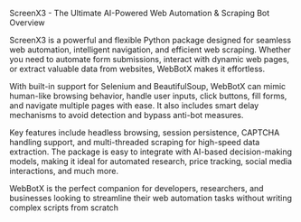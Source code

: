 ScreenX3 - The Ultimate AI-Powered Web Automation & Scraping Bot
Overview

ScreenX3 is a powerful and flexible Python package designed for seamless web automation, intelligent navigation, and efficient web scraping. Whether you need to automate form submissions, interact with dynamic web pages, or extract valuable data from websites, WebBotX makes it effortless.

With built-in support for Selenium and BeautifulSoup, WebBotX can mimic human-like browsing behavior, handle user inputs, click buttons, fill forms, and navigate multiple pages with ease. It also includes smart delay mechanisms to avoid detection and bypass anti-bot measures.

Key features include headless browsing, session persistence, CAPTCHA handling support, and multi-threaded scraping for high-speed data extraction. The package is easy to integrate with AI-based decision-making models, making it ideal for automated research, price tracking, social media interactions, and much more.

WebBotX is the perfect companion for developers, researchers, and businesses looking to streamline their web automation tasks without writing complex scripts from scratch